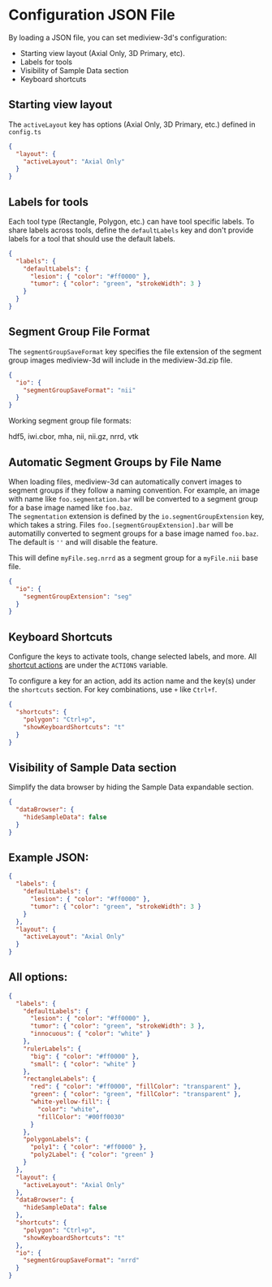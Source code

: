 # Configuration JSON File

By loading a JSON file, you can set mediview-3d's configuration:

- Starting view layout (Axial Only, 3D Primary, etc).
- Labels for tools
- Visibility of Sample Data section
- Keyboard shortcuts

## Starting view layout

The `activeLayout` key has options (Axial Only, 3D Primary, etc.) defined in `config.ts`

```json
{
  "layout": {
    "activeLayout": "Axial Only"
  }
}
```

## Labels for tools

Each tool type (Rectangle, Polygon, etc.) can have tool specific labels. To share labels
across tools, define the `defaultLabels` key and don't provide labels for a tool that
should use the default labels.

```json
{
  "labels": {
    "defaultLabels": {
      "lesion": { "color": "#ff0000" },
      "tumor": { "color": "green", "strokeWidth": 3 }
    }
  }
}
```

## Segment Group File Format

The `segmentGroupSaveFormat` key specifies the file extension of the segment group images
mediview-3d will include in the mediview-3d.zip file.

```json
{
  "io": {
    "segmentGroupSaveFormat": "nii"
  }
}
```

Working segment group file formats:

hdf5, iwi.cbor, mha, nii, nii.gz, nrrd, vtk

## Automatic Segment Groups by File Name

When loading files, mediview-3d can automatically convert images to segment groups
if they follow a naming convention. For example, an image with name like `foo.segmentation.bar`
will be converted to a segment group for a base image named like `foo.baz`.  
The `segmentation` extension is defined by the `io.segmentGroupExtension` key, which takes a
string. Files `foo.[segmentGroupExtension].bar` will be automatilly converted to segment groups for a base image named `foo.baz`. The default is `''` and will disable the feature.

This will define `myFile.seg.nrrd` as a segment group for a `myFile.nii` base file.

```json
{
  "io": {
    "segmentGroupExtension": "seg"
  }
}
```

## Keyboard Shortcuts

Configure the keys to activate tools, change selected labels, and more.
All [shortcut actions](https://github.com/Kitware/mediview-3d/blob/main/src/constants.ts#L53) are under the `ACTIONS` variable.

To configure a key for an action, add its action name and the key(s) under the `shortcuts` section. For key combinations, use `+` like `Ctrl+f`.

```json
{
  "shortcuts": {
    "polygon": "Ctrl+p",
    "showKeyboardShortcuts": "t"
  }
}
```

## Visibility of Sample Data section

Simplify the data browser by hiding the Sample Data expandable section.

```json
{
  "dataBrowser": {
    "hideSampleData": false
  }
}
```

## Example JSON:

```json
{
  "labels": {
    "defaultLabels": {
      "lesion": { "color": "#ff0000" },
      "tumor": { "color": "green", "strokeWidth": 3 }
    }
  },
  "layout": {
    "activeLayout": "Axial Only"
  }
}
```

## All options:

```json
{
  "labels": {
    "defaultLabels": {
      "lesion": { "color": "#ff0000" },
      "tumor": { "color": "green", "strokeWidth": 3 },
      "innocuous": { "color": "white" }
    },
    "rulerLabels": {
      "big": { "color": "#ff0000" },
      "small": { "color": "white" }
    },
    "rectangleLabels": {
      "red": { "color": "#ff0000", "fillColor": "transparent" },
      "green": { "color": "green", "fillColor": "transparent" },
      "white-yellow-fill": {
        "color": "white",
        "fillColor": "#00ff0030"
      }
    },
    "polygonLabels": {
      "poly1": { "color": "#ff0000" },
      "poly2Label": { "color": "green" }
    }
  },
  "layout": {
    "activeLayout": "Axial Only"
  },
  "dataBrowser": {
    "hideSampleData": false
  },
  "shortcuts": {
    "polygon": "Ctrl+p",
    "showKeyboardShortcuts": "t"
  },
  "io": {
    "segmentGroupSaveFormat": "nrrd"
  }
}
```
